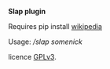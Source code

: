 **Slap plugin** 

Requires pip install [wikipedia][2]

Usage: */slap somenick*

licence [GPLv3][1].


  [1]: https://www.gnu.org/licenses/gpl.html
  [2]: https://pypi.org/project/wikipedia/

